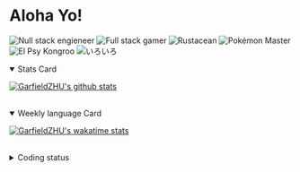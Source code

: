 # Aloha Yo!

![Null stack engieneer](https://img.shields.io/badge/-Null_stack_engineer-a890f0)
![Full stack gamer](https://img.shields.io/badge/-Full_stack_gamer-78c850)
![Rustacean](https://img.shields.io/badge/-Rustacean-f74c00)
![Pokémon Master](https://img.shields.io/badge/-Pokémon_Master-f8d030)
![El Psy Kongroo](https://img.shields.io/badge/-El_Psy_Kongroo-6890f0)
![いろいろ](https://img.shields.io/badge/-いろいろ-f85888)


<details open>
<summary>Stats Card</summary>
 
[![GarfieldZHU's github stats](https://github-readme-stats.vercel.app/api?username=GarfieldZHU&show_icons=true&theme=tokyonight)](https://github.com/anuraghazra/github-readme-stats)
 
</details>

<br/>

<details open>
<summary>Weekly language Card</summary>
 
[![GarfieldZHU's wakatime stats](https://github-readme-stats.vercel.app/api/wakatime?username=AlohaYo&theme=nightowl&layout=compact)](https://github.com/GarfieldZHU/GarfieldZHU)


<br/>

</details>

<details>

<summary>Coding status</summary>

<br/>

<!--START_SECTION:waka-->
**🐱 My Github Data** 

> 🏆 289 Contributions in the Year 2021
 > 
> 📦 477.4 kB Used in Github's Storage 
 > 
> 🚫 Not Opted to Hire
 > 
> 📜 57 Public Repositories 
 > 
> 🔑 33 Private Repositories  
 > 
**I'm a Night 🦉** 

```text
🌞 Morning    71 commits     ███░░░░░░░░░░░░░░░░░░░░░░   14.31% 
🌆 Daytime    146 commits    ███████░░░░░░░░░░░░░░░░░░   29.44% 
🌃 Evening    186 commits    █████████░░░░░░░░░░░░░░░░   37.5% 
🌙 Night      93 commits     ████░░░░░░░░░░░░░░░░░░░░░   18.75%

```


📊 **This Week I Spent My Time On** 

```text
💬 Programming Languages: 
TypeScript               8 hrs 17 mins       ██████████████░░░░░░░░░░░   59.37% 
Java                     3 hrs 8 mins        █████░░░░░░░░░░░░░░░░░░░░   22.53% 
JSON                     1 hr 10 mins        ██░░░░░░░░░░░░░░░░░░░░░░░   8.39% 
JavaScript               33 mins             █░░░░░░░░░░░░░░░░░░░░░░░░   4.01% 
SCSS                     16 mins             ░░░░░░░░░░░░░░░░░░░░░░░░░   1.97%

🔥 Editors: 
VS Code                  10 hrs 33 mins      ███████████████████░░░░░░   75.57% 
IntelliJ                 3 hrs 24 mins       ██████░░░░░░░░░░░░░░░░░░░   24.43%

💻 Operating System: 
Windows                  9 hrs 24 mins       ████████████████░░░░░░░░░   67.34% 
Mac                      4 hrs 33 mins       ████████░░░░░░░░░░░░░░░░░   32.66%

```


<!--END_SECTION:waka-->

</details>
